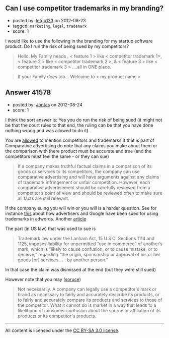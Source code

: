 ## Can I use competitor trademarks in my branding?

- posted by: [letgo123](https://stackexchange.com/users/-1/19382-letgo123) on 2012-08-23
- tagged: `marketing`, `legal`, `trademark`
- score: 1

I would like to use the following in the branding for my startup software product. Do I run the risk of being sued by my competitors?

> Hello. My Family needs , < feature 1 > like < competitor trademark 1>, < feature 2 > 
> like < competitor trademark 2 >, & < feature 3 > like < competitor trademark 3 >
> ....all in ONE place. 

> If your Family does too... 
> Welcome to < my product name >


## Answer 41578

- posted by: [Jontas](https://stackexchange.com/users/-1/11243-jontas) on 2012-08-24
- score: 1

<p>I think the sort answer is: Yes you do run the risk of being sued (it might not be that the court rules to that end, the ruling can be that you have done nothing wrong and was allowed to do it). </p>

<p>You are <a href="http://www.practicalecommerce.com/articles/2387-Legal-Comparative-Advertising-Competitors-Trademarks-and-Infringement-" rel="nofollow">allowed</a> to mention competitors and trademarks if that is part of Comparative advertising do note that any claims you make about them or the comparison with there product must be accurate and true (and the competitors must feel the same - or they can sue)</p>

<blockquote>
  <p>If a company makes truthful factual claims in a comparison of its goods or services to its competitors, the company can use comparative advertising and will have arguments against any claims of trademark infringement or unfair competition. However, each comparative advertisement should be carefully reviewed from a competitor’s point of view and should be reviewed often to make sure all facts are still relevant. </p>
</blockquote>

<p>If the company suing you will win or you will is a harder question. See for instance <a href="http://lawoftomorrow.com/2011/07/06/is-use-of-a-competitor%E2%80%99s-trademark-for-advertising-infringement/" rel="nofollow">this</a> about how advertisers and Google have been sued for using trademarks in adwords. Another <a href="http://www.lawguru.com/articles/law/business-law/can-i-use-my-competitor%E2%80%99s-trademark-as-a-keyword-for-my-website-advertising" rel="nofollow">article</a></p>

<p>The part (in US law) that was used to sue is</p>

<blockquote>
  <p>Trademark law under the Lanham Act, 15 U.S.C. Sections 1114 and 1125,
  imposes liability for unpermitted “use in commerce” of another’s mark,
  which is “likely to cause confusion, or to cause mistake, or to
  deceive,” regarding “the origin, sponsorship or approval of his or her
  goods [or] services . . . by another person.”</p>
</blockquote>

<p>In that case the claim was dismissed at the end (but they were still sued)</p>

<p>However note that you may (<a href="http://www.insidecounsel.com/2011/11/08/ip-using-a-competitors-trademark-in-marketing" rel="nofollow">soruce</a>)</p>

<blockquote>
  <p>Not necessarily. A company can legally use a competitor's mark or brand as necessary to fairly and accurately describe its products, or to fairly and accurately compare its products and services to those of the competitor. What it cannot do is market in a way that leads to a likelihood of consumer confusion about the source or affiliation of its products or its competitor's products.</p>
</blockquote>




---

All content is licensed under the [CC BY-SA 3.0 license](https://creativecommons.org/licenses/by-sa/3.0/).
